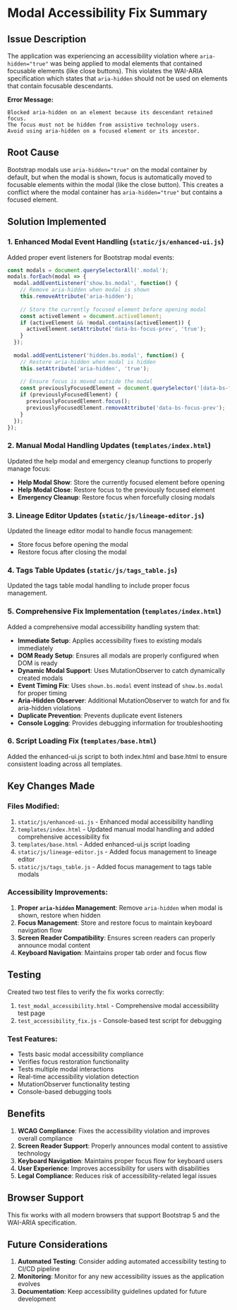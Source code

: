 # Modal Accessibility Fix Summary

## Issue Description

The application was experiencing an accessibility violation where `aria-hidden="true"` was being applied to modal elements that contained focusable elements (like close buttons). This violates the WAI-ARIA specification which states that `aria-hidden` should not be used on elements that contain focusable descendants.

**Error Message:**
```
Blocked aria-hidden on an element because its descendant retained focus. 
The focus must not be hidden from assistive technology users. 
Avoid using aria-hidden on a focused element or its ancestor.
```

## Root Cause

Bootstrap modals use `aria-hidden="true"` on the modal container by default, but when the modal is shown, focus is automatically moved to focusable elements within the modal (like the close button). This creates a conflict where the modal container has `aria-hidden="true"` but contains a focused element.

## Solution Implemented

### 1. Enhanced Modal Event Handling (`static/js/enhanced-ui.js`)

Added proper event listeners for Bootstrap modal events:

```javascript
const modals = document.querySelectorAll('.modal');
modals.forEach(modal => {
  modal.addEventListener('show.bs.modal', function() {
    // Remove aria-hidden when modal is shown
    this.removeAttribute('aria-hidden');
    
    // Store the currently focused element before opening modal
    const activeElement = document.activeElement;
    if (activeElement && !modal.contains(activeElement)) {
      activeElement.setAttribute('data-bs-focus-prev', 'true');
    }
  });
  
  modal.addEventListener('hidden.bs.modal', function() {
    // Restore aria-hidden when modal is hidden
    this.setAttribute('aria-hidden', 'true');
    
    // Ensure focus is moved outside the modal
    const previouslyFocusedElement = document.querySelector('[data-bs-focus-prev]');
    if (previouslyFocusedElement) {
      previouslyFocusedElement.focus();
      previouslyFocusedElement.removeAttribute('data-bs-focus-prev');
    }
  });
});
```

### 2. Manual Modal Handling Updates (`templates/index.html`)

Updated the help modal and emergency cleanup functions to properly manage focus:

- **Help Modal Show**: Store the currently focused element before opening
- **Help Modal Close**: Restore focus to the previously focused element
- **Emergency Cleanup**: Restore focus when forcefully closing modals

### 3. Lineage Editor Updates (`static/js/lineage-editor.js`)

Updated the lineage editor modal to handle focus management:

- Store focus before opening the modal
- Restore focus after closing the modal

### 4. Tags Table Updates (`static/js/tags_table.js`)

Updated the tags table modal handling to include proper focus management.

### 5. Comprehensive Fix Implementation (`templates/index.html`)

Added a comprehensive modal accessibility handling system that:

- **Immediate Setup**: Applies accessibility fixes to existing modals immediately
- **DOM Ready Setup**: Ensures all modals are properly configured when DOM is ready
- **Dynamic Modal Support**: Uses MutationObserver to catch dynamically created modals
- **Event Timing Fix**: Uses `shown.bs.modal` event instead of `show.bs.modal` for proper timing
- **Aria-Hidden Observer**: Additional MutationObserver to watch for and fix aria-hidden violations
- **Duplicate Prevention**: Prevents duplicate event listeners
- **Console Logging**: Provides debugging information for troubleshooting

### 6. Script Loading Fix (`templates/base.html`)

Added the enhanced-ui.js script to both index.html and base.html to ensure consistent loading across all templates.

## Key Changes Made

### Files Modified:
1. `static/js/enhanced-ui.js` - Enhanced modal accessibility handling
2. `templates/index.html` - Updated manual modal handling and added comprehensive accessibility fix
3. `templates/base.html` - Added enhanced-ui.js script loading
4. `static/js/lineage-editor.js` - Added focus management to lineage editor
5. `static/js/tags_table.js` - Added focus management to tags table modals

### Accessibility Improvements:
1. **Proper `aria-hidden` Management**: Remove `aria-hidden` when modal is shown, restore when hidden
2. **Focus Management**: Store and restore focus to maintain keyboard navigation flow
3. **Screen Reader Compatibility**: Ensures screen readers can properly announce modal content
4. **Keyboard Navigation**: Maintains proper tab order and focus flow

## Testing

Created two test files to verify the fix works correctly:

1. `test_modal_accessibility.html` - Comprehensive modal accessibility test page
2. `test_accessibility_fix.js` - Console-based test script for debugging

### Test Features:
- Tests basic modal accessibility compliance
- Verifies focus restoration functionality
- Tests multiple modal interactions
- Real-time accessibility violation detection
- MutationObserver functionality testing
- Console-based debugging tools

## Benefits

1. **WCAG Compliance**: Fixes the accessibility violation and improves overall compliance
2. **Screen Reader Support**: Properly announces modal content to assistive technology
3. **Keyboard Navigation**: Maintains proper focus flow for keyboard users
4. **User Experience**: Improves accessibility for users with disabilities
5. **Legal Compliance**: Reduces risk of accessibility-related legal issues

## Browser Support

This fix works with all modern browsers that support Bootstrap 5 and the WAI-ARIA specification.

## Future Considerations

1. **Automated Testing**: Consider adding automated accessibility testing to CI/CD pipeline
2. **Monitoring**: Monitor for any new accessibility issues as the application evolves
3. **Documentation**: Keep accessibility guidelines updated for future development 